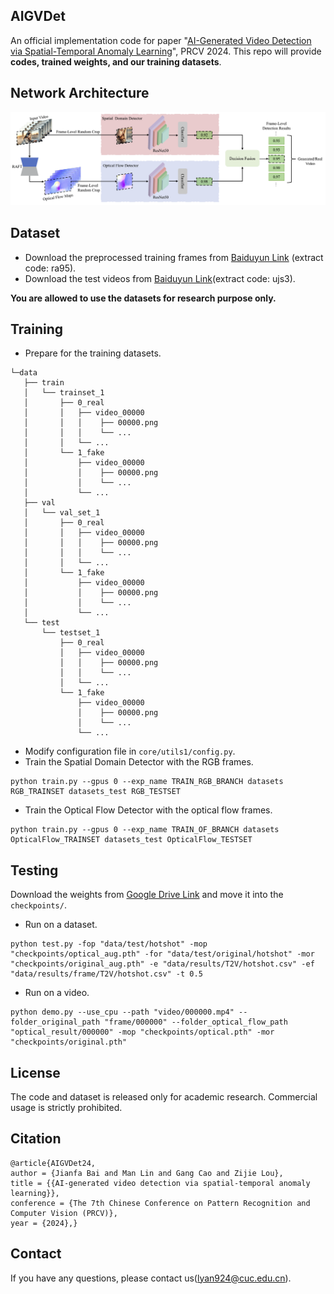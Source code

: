 ## AIGVDet
An official implementation code for paper "[AI-Generated Video Detection via Spatial-Temporal Anomaly Learning](https://arxiv.org/abs/2403.16638)", PRCV 2024. This repo will provide <B>codes, trained weights, and our training datasets</B>. 

## Network Architecture
<center> <img src="fig/NetworkArchitecture.png" alt="architecture"/> </center>

## Dataset 
- Download the preprocessed training frames from
[Baiduyun Link](https://pan.baidu.com/s/17xmDyFjtcmNsoxmUeImMTQ?pwd=ra95) (extract code: ra95).
- Download the test videos from [Baiduyun Link](https://pan.baidu.com/s/1cGlvGcCMSsovZiSqao_vTg?pwd=ujs3)(extract code: ujs3).

**You are allowed to use the datasets for <B>research purpose only</B>.**

## Training
- Prepare for the training datasets.
```
└─data
   ├── train
   │   └── trainset_1
   │       ├── 0_real
   │       │   ├── video_00000
   │       │   │    ├── 00000.png
   │       │   │    └── ...
   │       │   └── ...
   │       └── 1_fake
   │           ├── video_00000
   │           │    ├── 00000.png
   │           │    └── ...
   │           └── ...
   ├── val
   │   └── val_set_1
   │       ├── 0_real
   │       │   ├── video_00000
   │       │   │    ├── 00000.png
   │       │   │    └── ...
   │       │   └── ...
   │       └── 1_fake
   │           ├── video_00000
   │           │    ├── 00000.png
   │           │    └── ...
   │           └── ...
   └── test
       └── testset_1
           ├── 0_real
           │   ├── video_00000
           │   │    ├── 00000.png
           │   │    └── ...
           │   └── ...
           └── 1_fake
               ├── video_00000
               │    ├── 00000.png
               │    └── ...
               └── ...

```
- Modify configuration file in `core/utils1/config.py`.
- Train the Spatial Domain Detector with the RGB frames.
```
python train.py --gpus 0 --exp_name TRAIN_RGB_BRANCH datasets RGB_TRAINSET datasets_test RGB_TESTSET
```
- Train the Optical Flow Detector with the optical flow frames.
```
python train.py --gpus 0 --exp_name TRAIN_OF_BRANCH datasets OpticalFlow_TRAINSET datasets_test OpticalFlow_TESTSET
```
## Testing
Download the weights from [Google Drive Link](https://drive.google.com/drive/folders/18JO_YxOEqwJYfbVvy308XjoV-N6fE4yP?usp=share_link) and move it into the `checkpoints/`.

- Run on a dataset.
```
python test.py -fop "data/test/hotshot" -mop "checkpoints/optical_aug.pth" -for "data/test/original/hotshot" -mor "checkpoints/original_aug.pth" -e "data/results/T2V/hotshot.csv" -ef "data/results/frame/T2V/hotshot.csv" -t 0.5
```
- Run on a video.
```
python demo.py --use_cpu --path "video/000000.mp4" --folder_original_path "frame/000000" --folder_optical_flow_path "optical_result/000000" -mop "checkpoints/optical.pth" -mor "checkpoints/original.pth"
```

## License 
The code and dataset is released only for academic research. Commercial usage is strictly prohibited.

## Citation
 ```
@article{AIGVDet24,
author = {Jianfa Bai and Man Lin and Gang Cao and Zijie Lou},
title = {{AI-generated video detection via spatial-temporal anomaly learning}},
conference = {The 7th Chinese Conference on Pattern Recognition and Computer Vision (PRCV)},
year = {2024},}
```

## Contact
If you have any questions, please contact us(lyan924@cuc.edu.cn).


